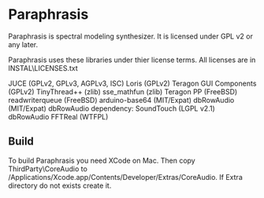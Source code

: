 Paraphrasis
===========

Paraphrasis is spectral modeling synthesizer. It is licensed under GPL v2 or any later.

Paraphrasis uses these libraries under thier license terms. All licenses are in INSTAL\LICENSES.txt

JUCE	(GPLv2, GPLv3, AGPLv3, ISC)
Loris	(GPLv2)
Teragon GUI Components	(GPLv2)
TinyThread++	(zlib)
sse_mathfun	(zlib)
Teragon PP	(FreeBSD)
readwriterqueue	(FreeBSD)
arduino-base64	(MIT/Expat)
dbRowAudio	(MIT/Expat)
dbRowAudio dependency: SoundTouch	(LGPL v2.1)
dbRowAudio FFTReal	(WTFPL)

Build
-----
To build Paraphrasis you need XCode on Mac. Then copy ThirdParty\CoreAudio to /Applications/Xcode.app/Contents/Developer/Extras/CoreAudio. If Extra directory do not exists create it.
